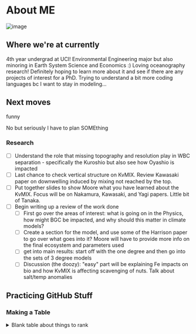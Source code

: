# About ME
![image](https://github.com/ShereenNima/ShereeenNima/assets/168865244/b77b937e-ff5f-4ca2-b90f-1f9f4484fd9f)

## Where we're at currently
4th year undergrad at UCI! Environmental Engineering major but also minoring in Earth System Science and Economics :) 
Loving oceanography research! Definitely hoping to learn more about it and see if there are any projects of interest for a PhD.
Trying to understand a bit more coding languages bc I want to stay in modeling... 

## Next moves
funny 

No but seriously I have to plan SOMEthing 
### Research
- [ ] Understand the role that missing topography and resolution play in WBC separation - specifically the Kuroshio but also see how Oyashio is impacted
- [ ] Last chance to check vertical structure on KvMIX. Review Kawasaki paper on downwelling induced by mixing not reached by the top. 
- [ ] Put together slides to show Moore what you have learned about the KvMIX. Focus will be on Nakamura, Kawasaki, and Yagi papers. Little bit of Tanaka.
- [ ] Begin writing up a review of the work done 
   - [ ] First go over the areas of interest: what is going on in the Physics, how might BGC be impacted, and why should this matter in climate models?
   - [ ] Create a section for the model, and use some of the Harrison paper to go over what goes into it? Moore will have to provide more info on the final ecosystem and parameters used
   - [ ] get into main results: start off with the one degree and then go into the sets of 3 degree models
   - [ ] Discussion (the doozy): "easy" part will be explaining Fe impacts on bio and how KvMIX is affecting scavenging of nuts. Talk about salt/temp anomalies

## Practicing GitHub Stuff
### Making a Table
<details>
<summary> Blank table about things to rank </summary>
  
| Rank | THING-TO-RANK |
|-----:|---------------|
|     1|               |
|     2|               |
|     3|               |

</details>
